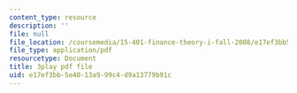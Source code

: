 ```yaml
---
content_type: resource
description: ''
file: null
file_location: /coursemedia/15-401-finance-theory-i-fall-2008/e17ef3bb5e4013a999c4d9a13779b91c_yrmqYNvvIzs.pdf
file_type: application/pdf
resourcetype: Document
title: 3play pdf file
uid: e17ef3bb-5e40-13a9-99c4-d9a13779b91c
---
```


